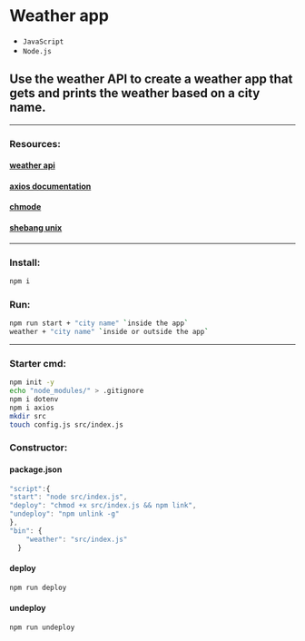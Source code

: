 # Weather app
- `JavaScript` 
- `Node.js`
## Use the weather API to create a weather app that gets and prints the weather based on a city name.
---
### Resources:
#### [weather api](https://www.weatherapi.com/)
#### [axios documentation](https://www.npmjs.com/package/axios)
#### [chmode](https://www.computerhope.com/unix/uchmod.htm)
#### [shebang unix](https://wiki.ubuntuusers.de/Shebang_f%C3%BCr_Shellskripte/)
---
### Install:
```bash
npm i
```
### Run:
```bash
npm run start + "city name" `inside the app`
weather + "city name" `inside or outside the app`
```
---
### Starter cmd:
```bash
npm init -y
echo "node_modules/" > .gitignore
npm i dotenv
npm i axios
mkdir src
touch config.js src/index.js
```

### Constructor:
#### package.json
```javascript
"script":{
"start": "node src/index.js",
"deploy": "chmod +x src/index.js && npm link",
"undeploy": "npm unlink -g"
},
"bin": {
    "weather": "src/index.js"
  }
```
#### deploy
```bash
npm run deploy
```
#### undeploy
```bash
npm run undeploy
```
